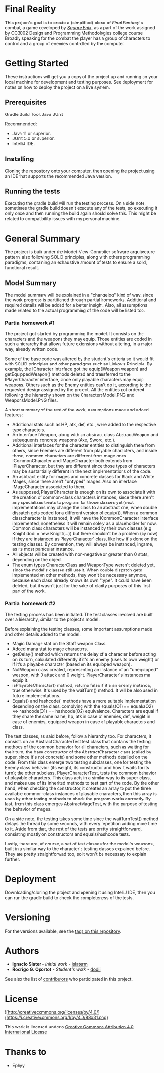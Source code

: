 Final Reality
=============

This project's goal is to create a (simplified) clone of _Final Fantasy_'s combat, a game developed
by [_Square Enix_](https://www.square-enix.com), as a part of the work assigned by CC3002 Design
and Programming Methodologies college course.
Broadly speaking for the combat the player has a group of characters to control and a group of 
enemies controlled by the computer.

# Getting Started

These instructions will get you a copy of the project up and running on your local machine for development and testing purposes. See deployment for notes on how to deploy the project on a live system.

## Prerequisites

Gradle Build Tool.
Java
JUnit

Recommended: 
- Java 11 or superior.
- JUnit 5.0 or superior.
- IntelliJ IDE.

## Installing

Cloning the repository onto your computer, then opening the project using an IDE that
supports the recommended Java version.

## Running the tests

Executing the gradle build will run the testing process.
On a side note, sometimes the gradle build doesn't execute any of the tests, so executing it only once 
and then running the build again should solve this. This might be related to compatibility issues 
with my personal machine.

# General Summary

The project is built under the Model-View-Controller software arquitecture pattern, also following 
SOLID principles, along with others programming paradigms, containing an exhaustive amount of tests
to ensure a solid, functional result. 

## Model Summary

The model summary will be explained in a "changelog" kind of way, since the work progress is partitioned
through partial homeworks. Additional and required details will be added for a better insight. Also, all
assumptions made related to the actual programming of the code will be listed too.

### Partial homework #1

The project got started by programming the model. It consists on the characters and the weapons 
they may equip. Those entities are coded in such a hierarchy that allows future extensions without
altering, in a major way, already written code. 

Some of the base code was altered by the student's criteria so it would fit with SOLID principles 
and other paradigms such as Liskov's Principle.
By example, the ICharacter interface got the equip(IWeapon weapon) and getEquippedWeapon() methods
deleted and transferred to the IPlayerCharacter interface, since only playable characters may
equip weapons. Others such as the Enemy entities can't do it, according to the requested design 
assigned by the project. All the entities got ordered following the hierarchy shown on the 
CharactersModel.PNG and WeaponsModel.PNG files.

A short summary of the rest of the work, assumptions made and added features:
- Additional stats such as HP, atk, def, etc., were added to the respective type characters.
- An interface IWeapon, along with an abstract class AbstractWeapon and subsequents concrete
weapons (Axe, Sword, etc.).
- Additional interfaces for the character entities to distinguish them from others, since Enemies
are different from playable characters, and inside those, common characters are different from mage ones.
ICommonCharacter and IMageCharacter both extends from IPlayerCharacter, but they are different since those types
of characters may be sustantially different in the next implementations of the code.
- An asbtract entity for mages and concrete classes for Black and White Mages, since there aren't "untyped"
mages. Also an interface IMageCharacter associated to them.
- As supposed, PlayerCharacter is enough on its own to associate it with the creation of common-class characters 
instances, since there aren't any specializes treats to program for those classes yet (next implementations may
change the class to an abstract one, when double dispatch gets coded for a different version of equip()). When a 
common classcharacter is instanced, it will have the ICommonCharacter interface implemented, nonetheless it will 
remain solely as a placeholder for now. Common class characters will be instanced by their own classes (e.g Knight 
dodi = new Knight(...)) but there shouldn't be a problem (by now) if they are instanced as PlayerCharacter' class, 
like how it's done on the testing classes. By convention, they will always be instanced, ingame, as its most particular 
instance.
- All objects will be created with non-negative or greater than 0 stats, depending on the object.
- The enum types CharacterClass and WeaponType weren't deleted yet, since the model's classes still
use it. When double dispatch gets implemented on other methods, they won't be necessary anymore, because
each class already knows its own "type". It could have been deleted, but it wasn´t just for the sake of 
clarity purposes of this first part of the work.

### Partial homework #2
The testing process has been initiated. The test classes involved are built over a hierarchy, similar
to the project's model.

Before explaining the testing classes, some important assumptions made and other details added to the model:

- Magic Damage stat on the Staff weapon Class.
- Added mana stat to mage characters.
- getDelay() method which returns the delay of a character before acting on its turn, calculated differently
if it's an enemy (uses its own weight) or if it's a playable character (based on its equipped weapon).
- NullWeapon class created, representing an instance of an "unequipped" weapon, with 0 attack and 0 weight. 
PlayerCharacter's instances ma equip it.
- isPlayableCharacter() method, returns false if it's an enemy instance, true otherwise. It's used by the
waitTurn() method. It will be also used in future implementations.
- Equals() and hashcode() methods have a more suitable implementation depending on the class, complying with the
equals(O1) == equals(O2) <=> hashcode(O1) == hashcode(O2) equivalence. Characters are equal if they share the same
name, hp, atk in case of enemies, def, weight in case of enemies, equipped weapon in case of playable characters and
class. 

The test classes, as said before, follow a hierarchy too. For characters, it consists on an AbstractCharacterTest
test class that contains the testing methods of the common behavior for all characters, such as waiting for their
turn, the base constructor of the AbstractCharacter class (called by super, since it's not concrete) and some other 
methods detailed on the code. From this class emerge two testing subclasses, one for testing the Enemy class behavior (its 
weight, its constructor and how it waits for its turn); the other subclass, PlayerCharacterTest, tests the commom behavior of 
playable characters.
This class acts in a similar way to its super class, and makes use of its inherited methods to test part of the code. By 
the other hand, when checking the constructor, it creates an array to put the three available common-class instances of 
playable characters, then this array is uses by other testing methods to check the program works correctly. By last, from
this class emerges AbstractMageTest, with the purpose of testing the behavior of mages.

On a side note, the testing takes some time since the waitTurnTest() method delays the thread by some seconds, with every
repetition adding more time to it. Aside from that, the rest of the tests are pretty straightforward, consisting mostly on
constructors and equals/hashcode tests.

Lastly, there are, of course, a set of test classes for the model's weapons, built in a similar way to the character's testing
classes explained before. They are pretty straightforwad too, so it won't be necessary to explain further.

# Deployment

Downloading/cloning the project and opening it using IntelliJ IDE, then you can run the gradle build to
check the completeness of the tests.

# Versioning

For the versions available, see the [tags on this repository](https://github.com/your/project/tags). 

# Authors

* **Ignacio Slater** - *Initial work* - [islaterm](https://github.com/islaterm)
* **Rodrigo G. Oportot** - *Student's work* - [dodii](https://github.com/dodii)

See also the list of [contributors](https://github.com/your/project/contributors) who participated in this project.

# License

![http://creativecommons.org/licenses/by/4.0/](https://i.creativecommons.org/l/by/4.0/88x31.png)

This work is licensed under a 
[Creative Commons Attribution 4.0 International License](http://creativecommons.org/licenses/by/4.0/)

# Thanks to
- Ephyy

